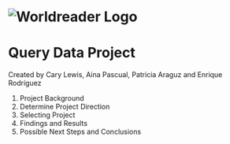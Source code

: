 # ![Worldreader Logo](https://comms.worldreader.org/wp-content/themes/worldreader/assets/images/logo.png) 
# Query Data Project 


Created by Cary Lewis, Aina Pascual, Patricia Araguz and Enrique Rodríguez

<ol start="I">
<li>Project Background</li>
<li>Determine Project Direction</li>
<li>Selecting Project</li>
<li>Findings and Results</li>
<li>Possible Next Steps and Conclusions</li>
